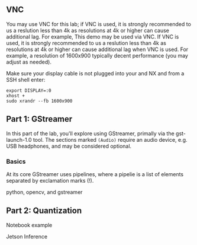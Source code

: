 ## VNC 
You may use VNC for this lab; if VNC is used, it is strongly recommended to us a reslution less than 4k as resolutions at 4k or higher can cause additional lag.
For example, 
This demo may be used via VNC. If VNC is used, it is strongly recommended to us a reslution less than 4k as resolutions at 4k or higher can cause additional lag when VNC is used. For example, a resolution of 1600x900 typically decent performance (you may adjust as needed).

Make sure your display cable is not plugged into your and NX and from a SSH shell enter: 
```
export DISPLAY=:0
xhost +
sudo xrandr --fb 1600x900
```


## Part 1: GStreamer

In this part of the lab, you'll explore using GStreamer, primally via the gst-launch-1.0 tool.  The sections marked `(Audio)` require an audio device, e.g. USB headphones, and may be considered optional.  

### Basics
At its core GStreamer uses pipelines, where a pipelie is a list of elements separated by exclamation marks (!). 


python, opencv, and gstreamer

## Part 2: Quantization
Notebook example

Jetson Inference
